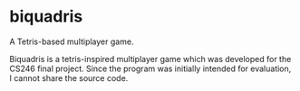 # biquadris
A Tetris-based multiplayer game.

Biquadris is a tetris-inspired multiplayer game which was developed for the CS246 final project. 
Since the program was initially intended for evaluation, I cannot share the source code.
